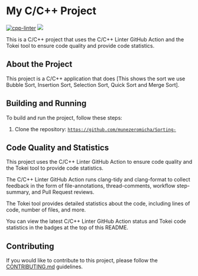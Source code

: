 # My C/C++ Project

[![cpp-linter](https://github.com/cpp-linter/cpp-linter-action/actions/workflows/cpp-linter.yml/badge.svg)](https://github.com/cpp-linter/cpp-linter-action/actions/workflows/cpp-linter.yml)
[![](https://tokei.rs/b1/github/XAMPPRocky/tokei)](https://github.com/XAMPPRocky/tokei)

This is a C/C++ project that uses the C/C++ Linter GitHub Action and the Tokei tool to ensure code quality and provide code statistics.

## About the Project

This project is a C/C++ application that does [This shows the sort we use Bubble Sort, Insertion Sort, Selection Sort, Quick Sort and Merge Sort].

## Building and Running

To build and run the project, follow these steps:

1. Clone the repository: <code>https://github.com/munezeromicha/Sorting-</code>


## Code Quality and Statistics

This project uses the C/C++ Linter GitHub Action to ensure code quality and the Tokei tool to provide code statistics.

The C/C++ Linter GitHub Action runs clang-tidy and clang-format to collect feedback in the form of file-annotations, thread-comments, workflow step-summary, and Pull Request reviews.

The Tokei tool provides detailed statistics about the code, including lines of code, number of files, and more.

You can view the latest C/C++ Linter GitHub Action status and Tokei code statistics in the badges at the top of this README.

## Contributing

If you would like to contribute to this project, please follow the [CONTRIBUTING.md](CONTRIBUTING.md) guidelines.

